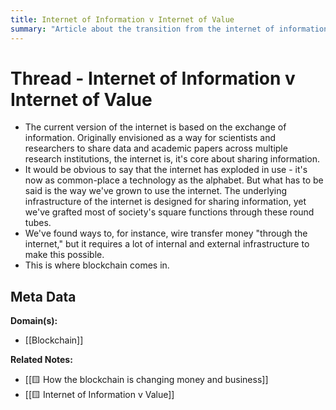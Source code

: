```yaml
---
title: Internet of Information v Internet of Value
summary: "Article about the transition from the internet of information to the internet of value."
---
```


# Thread - Internet of Information v Internet of Value

- The current version of the internet is based on the exchange of information. Originally envisioned as a way for scientists and researchers to share data and academic papers across multiple research institutions, the internet is, it's core about sharing information.
- It would be obvious to say that the internet has exploded in use - it's now as common-place a technology as the alphabet. But what has to be said is the way we've grown to use the internet. The underlying infrastructure of the internet is designed for sharing information, yet we've grafted most of society's square functions through these round tubes.
- We've found ways to, for instance, wire transfer money "through the internet," but it requires a lot of internal and external infrastructure to make this possible.
- This is where blockchain comes in. 

## Meta Data

**Domain(s):**
- [[Blockchain]]

**Related Notes:**
- [[🟨 How the blockchain is changing money and business]]
- [[🟨 Internet of Information v Value]]
